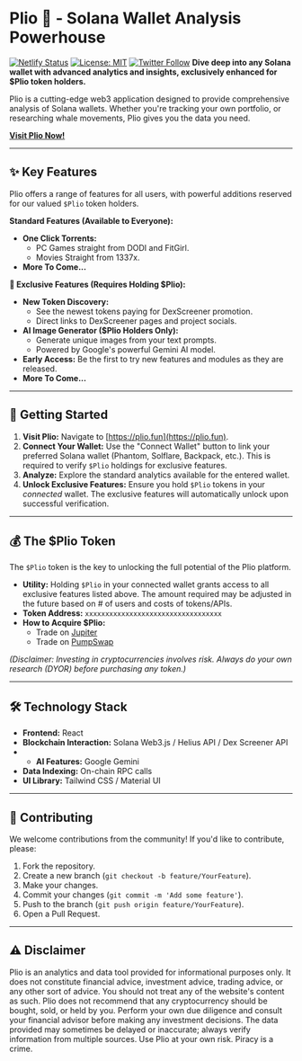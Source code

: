 # Plio 🔎 - Solana Wallet Analysis Powerhouse

[![Netlify Status](https://api.netlify.com/api/v1/badges/1e13aef6-6174-471c-8802-02ab6c6137ae/deploy-status)](https://app.netlify.com/sites/plio-sol/deploys) [![License: MIT](https://img.shields.io/badge/License-MIT-yellow.svg)](https://opensource.org/licenses/MIT) [![Twitter Follow](https://img.shields.io/twitter/follow/PlioSol?style=social)](https://twitter.com/PlioSol)  **Dive deep into any Solana wallet with advanced analytics and insights, exclusively enhanced for $Plio token holders.**

Plio is a cutting-edge web3 application designed to provide comprehensive analysis of Solana wallets. Whether you're tracking your own portfolio, or researching whale movements, Plio gives you the data you need.

**[Visit Plio Now!]([https://plio-sol.netlify.app])**

---

## ✨ Key Features

Plio offers a range of features for all users, with powerful additions reserved for our valued `$Plio` token holders.

**Standard Features (Available to Everyone):**
* **One Click Torrents:**
    * PC Games straight from DODI and FitGirl.
    * Movies Straight from 1337x.
* **More To Come...**
  
**💎 Exclusive Features (Requires Holding $Plio):**

* **New Token Discovery:**
    * See the newest tokens paying for DexScreener promotion.
    * Direct links to DexScreener pages and project socials.
* **AI Image Generator ($Plio Holders Only):**
    * Generate unique images from your text prompts.
    * Powered by Google's powerful Gemini AI model.
* **Early Access:** Be the first to try new features and modules as they are released.
* **More To Come...**

---

## 🚀 Getting Started

1.  **Visit Plio:** Navigate to [https://plio.fun](https://plio.fun).
2.  **Connect Your Wallet:** Use the "Connect Wallet" button to link your preferred Solana wallet (Phantom, Solflare, Backpack, etc.). This is required to verify `$Plio` holdings for exclusive features.
4.  **Analyze:** Explore the standard analytics available for the entered wallet.
5.  **Unlock Exclusive Features:** Ensure you hold `$Plio` tokens in your *connected* wallet. The exclusive features will automatically unlock upon successful verification.

---

## 💰 The $Plio Token

The `$Plio` token is the key to unlocking the full potential of the Plio platform.

* **Utility:** Holding `$Plio` in your connected wallet grants access to all exclusive features listed above. The amount required may be adjusted in the future based on # of users and costs of tokens/APIs.
* **Token Address:** `xxxxxxxxxxxxxxxxxxxxxxxxxxxxxxxxxx`
* **How to Acquire $Plio:**
   * Trade on [Jupiter](https://jup.ag/swap/So11111111111111111111111111111111111111112-2E7ZJe3n9mAnyW1AvouZY8EbfWBssvxov116Mma3pump)
   * Trade on [PumpSwap](https://pump.fun/coin/2E7ZJe3n9mAnyW1AvouZY8EbfWBssvxov116Mma3pump) 

*(Disclaimer: Investing in cryptocurrencies involves risk. Always do your own research (DYOR) before purchasing any token.)*

---

## 🛠 Technology Stack

* **Frontend:** React
* **Blockchain Interaction:** Solana Web3.js / Helius API / Dex Screener API
* * **AI Features:** Google Gemini
* **Data Indexing:** On-chain RPC calls 
* **UI Library:** Tailwind CSS / Material UI 

---

## 🤝 Contributing

We welcome contributions from the community! If you'd like to contribute, please:

1.  Fork the repository.
2.  Create a new branch (`git checkout -b feature/YourFeature`).
3.  Make your changes.
4.  Commit your changes (`git commit -m 'Add some feature'`).
5.  Push to the branch (`git push origin feature/YourFeature`).
6.  Open a Pull Request.

---

## ⚠️ Disclaimer

Plio is an analytics and data tool provided for informational purposes only. It does not constitute financial advice, investment advice, trading advice, or any other sort of advice. You should not treat any of the website's content as such. Plio does not recommend that any cryptocurrency should be bought, sold, or held by you. Perform your own due diligence and consult your financial advisor before making any investment decisions. The data provided may sometimes be delayed or inaccurate; always verify information from multiple sources. Use Plio at your own risk. Piracy is a crime.
